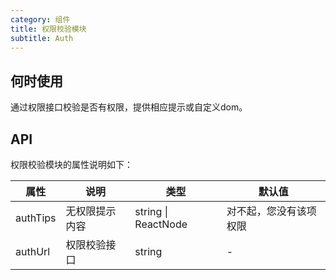 ```yaml
---
category: 组件
title: 权限校验模块
subtitle: Auth
---
```


## 何时使用

通过权限接口校验是否有权限，提供相应提示或自定义dom。

## API

权限校验模块的属性说明如下：

属性 | 说明 | 类型 | 默认值
-----|-----|-----|------
authTips | 无权限提示内容 | 	string \| ReactNode | 对不起，您没有该项权限
authUrl | 权限校验接口 | string | -
